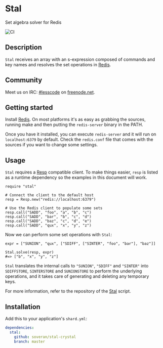 # Stal

Set algebra solver for Redis

![CI](https://github.com/soveran/stal-crystal/workflows/Crystal%20CI/badge.svg)

## Description

`Stal` receives an array with an s-expression composed of commands
and key names and resolves the set operations in [Redis][redis].

## Community

Meet us on IRC: [#lesscode](irc://chat.freenode.net/#lesscode) on
[freenode.net](http://freenode.net/).

## Getting started

Install [Redis][redis]. On most platforms it's as easy as grabbing
the sources, running make and then putting the `redis-server` binary
in the PATH.

Once you have it installed, you can execute `redis-server` and it
will run on `localhost:6379` by default. Check the `redis.conf`
file that comes with the sources if you want to change some settings.

## Usage

`Stal` requires a [Resp][resp] compatible client. To make things
easier, `resp` is listed as a runtime dependency so the examples
in this document will work.

```crystal
require "stal"

# Connect the client to the default host
resp = Resp.new("redis://localhost:6379")

# Use the Redis client to populate some sets
resp.call("SADD", "foo", "a", "b", "c")
resp.call("SADD", "bar", "b", "c", "d")
resp.call("SADD", "baz", "c", "d", "e")
resp.call("SADD", "qux", "x", "y", "z")
```

Now we can perform some set operations with `Stal`:

```crystal
expr = ["SUNION", "qux", ["SDIFF", ["SINTER", "foo", "bar"], "baz"]]

Stal.solve(resp, expr)
#=> ["b", "x", "y", "z"]
```

`Stal` translates the internal calls to  `"SUNION"`, `"SDIFF"` and
`"SINTER"` into `SDIFFSTORE`, `SINTERSTORE` and `SUNIONSTORE` to
perform the underlying operations, and it takes care of generating
and deleting any temporary keys.

For more information, refer to the repository of the [Stal][stal]
script.

## Installation

Add this to your application's `shard.yml`:

```yaml
dependencies:
  stal:
    github: soveran/stal-crystal
    branch: master
```

[redis]: http://redis.io
[resp]: https://github.com/soveran/resp-crystal
[stal]: https://github.com/soveran/stal
